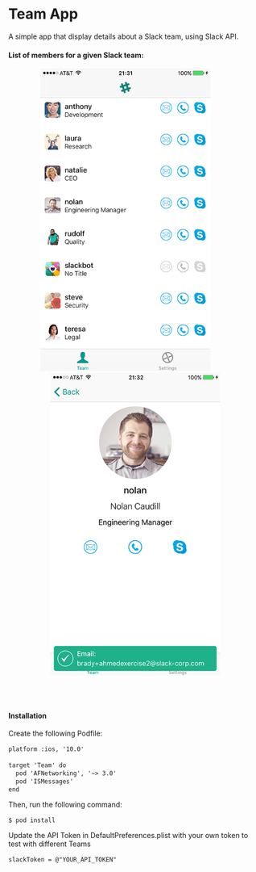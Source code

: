 # Team App

A simple app that display details about a Slack team, using Slack API.

<h4>List of members for a given Slack team:</h4>
<p align="center">
<img width="338" height="600" src="Images/ScreenShot_Team.PNG.png?raw=true">
&nbsp; &nbsp; &nbsp; &nbsp; &nbsp; 
<img width="338" height="600" src="Images/ScreenShot_Member.png?raw=true">
</p><br><br>

<h4>Installation</h4>

Create the following Podfile:

```
platform :ios, '10.0'

target 'Team' do
  pod 'AFNetworking', '~> 3.0'
  pod 'ISMessages'
end
```

Then, run the following command:

```
$ pod install
```

Update the API Token in DefaultPreferences.plist with your own token to test with different Teams

```
slackToken = @"YOUR_API_TOKEN"
```
